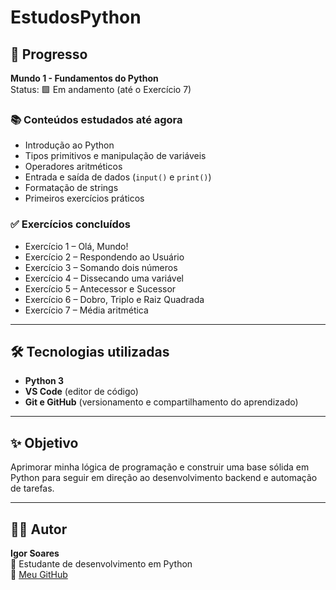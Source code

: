 # EstudosPython
## 📘 Progresso

**Mundo 1 - Fundamentos do Python**  
Status: 🟩 Em andamento (até o Exercício 7)

### 📚 Conteúdos estudados até agora
- Introdução ao Python  
- Tipos primitivos e manipulação de variáveis  
- Operadores aritméticos  
- Entrada e saída de dados (`input()` e `print()`)  
- Formatação de strings  
- Primeiros exercícios práticos  

### ✅ Exercícios concluídos
- Exercício 1 – Olá, Mundo!  
- Exercício 2 – Respondendo ao Usuário  
- Exercício 3 – Somando dois números  
- Exercício 4 – Dissecando uma variável  
- Exercício 5 – Antecessor e Sucessor  
- Exercício 6 – Dobro, Triplo e Raiz Quadrada  
- Exercício 7 – Média aritmética

---

## 🛠️ Tecnologias utilizadas
- **Python 3**
- **VS Code** (editor de código)
- **Git e GitHub** (versionamento e compartilhamento do aprendizado)

---

## ✨ Objetivo
Aprimorar minha lógica de programação e construir uma base sólida em Python para seguir em direção ao desenvolvimento backend e automação de tarefas.

---

## 👩‍💻 Autor
**Igor Soares**  
📍 Estudante de desenvolvimento em Python  
🔗 [Meu GitHub](https://github.com/igorsoarestwd)
